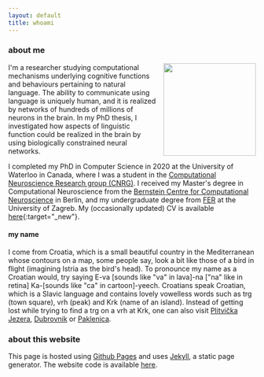 ```yaml
---
layout: default
title: whoami
---
```


### about me

<img src="https://avatars1.githubusercontent.com/u/2485670?v=3&s=460" style="float:right;width:188px;height:188px;padding-left:10px">

I'm a researcher studying computational mechanisms underlying cognitive
functions and behaviours pertaining to natural language. The ability to
communicate using language is uniquely human, and it is realized by networks of
hundreds of millions of neurons in the brain. In my PhD thesis, I investigated
how aspects of linguistic function could be realized in the brain by using
biologically constrained neural networks. 

I completed my PhD in Computer Science in 2020 at the University of Waterloo in
Canada, where I was a student in the [Computational Neuroscience Research group
(CNRG)](http://compneuro.uwaterloo.ca/). I received my Master's degree in Computational Neuroscience from the [Bernstein
Centre for Computational Neuroscience](https://www.bccn-berlin.de/Home/) in
Berlin, and my undergraduate degree from [FER](http://www.fer.unizg.hr/) at
the University of Zagreb. 
My (occasionally updated) CV is available
[here](http://compneuro.uwaterloo.ca/files/ivana-cv.pdf){:target="_new"}.


#### my name
I come from Croatia, which is a small beautiful country in the Mediterranean
whose contours on a map, some people say, look a bit like those of a bird in
flight (imagining Istria as the bird's head). To pronounce my name as a Croatian
would, try saying E-va [sounds like "va" in lava]-na ["na" like in retina] Ka-[sounds like "ca" in
cartoon]-yeech. Croatians speak Croatian, which is a Slavic language and
contains lovely vowelless words such as trg (town square), vrh (peak) and
Krk (name of an island). Instead of getting lost while trying to find a trg on
a vrh at Krk, one can also visit [Plitvička Jezera](http://np-plitvicka-jezera.hr/en/), [Dubrovnik](https://en.wikipedia.org/wiki/Dubrovnik) or [Paklenica](http://www.np-paklenica.hr/en/).


### about this website

This page is hosted using [Github Pages](https://pages.github.com/) and uses
[Jekyll](https://jekyllrb.com/docs/pages/), a static page generator. The
website code is available [here](https://github.com/ikajic/ikajic.github.io).


